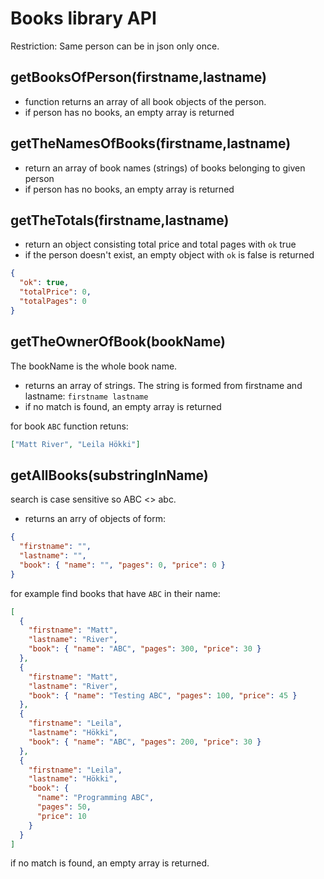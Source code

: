 # Books library API

Restriction: Same person can be in json only once.

## **getBooksOfPerson(firstname,lastname)**

- function returns an array of all book objects of the person.
- if person has no books, an empty array is returned

## **getTheNamesOfBooks(firstname,lastname)**

- return an array of book names (strings) of books belonging to given person
- if person has no books, an empty array is returned

## **getTheTotals(firstname,lastname)**

- return an object consisting total price and total pages with `ok` true
- if the person doesn't exist, an empty object with `ok` is false is returned

```json
{
  "ok": true,
  "totalPrice": 0,
  "totalPages": 0
}
```

## **getTheOwnerOfBook(bookName)**

The bookName is the whole book name.

- returns an array of strings. The string is formed from firstname and lastname: `firstname lastname`
- if no match is found, an empty array is returned

for book `ABC` function retuns:

```json
["Matt River", "Leila Hökki"]
```

## **getAllBooks(substringInName)**

search is case sensitive so ABC <> abc.

- returns an arry of objects of form:

```json
{
  "firstname": "",
  "lastname": "",
  "book": { "name": "", "pages": 0, "price": 0 }
}
```

for example find books that have `ABC` in their name:

```json
[
  {
    "firstname": "Matt",
    "lastname": "River",
    "book": { "name": "ABC", "pages": 300, "price": 30 }
  },
  {
    "firstname": "Matt",
    "lastname": "River",
    "book": { "name": "Testing ABC", "pages": 100, "price": 45 }
  },
  {
    "firstname": "Leila",
    "lastname": "Hökki",
    "book": { "name": "ABC", "pages": 200, "price": 30 }
  },
  {
    "firstname": "Leila",
    "lastname": "Hökki",
    "book": {
      "name": "Programming ABC",
      "pages": 50,
      "price": 10
    }
  }
]
```

if no match is found, an empty array is returned.
